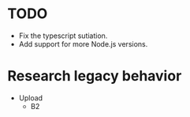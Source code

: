 # TODO

- Fix the typescript sutiation.
- Add support for more Node.js versions.

# Research legacy behavior
- Upload
  - B2
